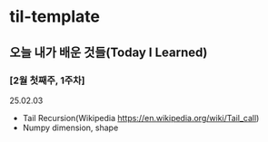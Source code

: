 # til-template

## 오늘 내가 배운 것들(Today I Learned)

### [2월 첫째주, 1주차]

25.02.03
- Tail Recursion(Wikipedia https://en.wikipedia.org/wiki/Tail_call)
- Numpy dimension, shape